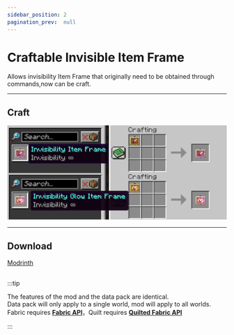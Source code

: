 ```yaml
---
sidebar_position: 2
pagination_prev:  null 
---
```


# Craftable Invisible Item Frame

Allows invisibility Item Frame that originally need to be obtained through commands,now can be craft.

---
## Craft

![craft](./img/craft.png)

---
## Download

<a className="button button--success button--lg" target="_blank" href="https://modrinth.com/datapack/invisibility-itemframe">Modrinth</a>

##

:::tip

The features of the mod and the data pack are identical.   
Data pack will only apply to a single world, mod will apply to all worlds.   
Fabric requires [**Fabric API**](https://modrinth.com/mod/fabric-api)，Quilt requires [**Quilted Fabric API**](https://modrinth.com/mod/qsl)   

:::